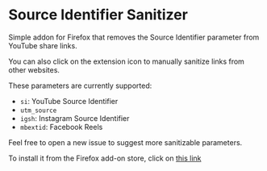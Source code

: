 # Source Identifier Sanitizer
Simple addon for Firefox that removes the Source Identifier parameter from YouTube share links.

You can also click on the extension icon to manually sanitize links from other websites.

These parameters are currently supported:

- `si`: YouTube Source Identifier
- `utm_source`
- `igsh`: Instagram Source Identifier
- `mbextid`: Facebook Reels

Feel free to open a new issue to suggest more sanitizable parameters.

To install it from the Firefox add-on store, click on [this link](https://addons.mozilla.org/en-US/firefox/addon/source-identifier-sanitizer/)
